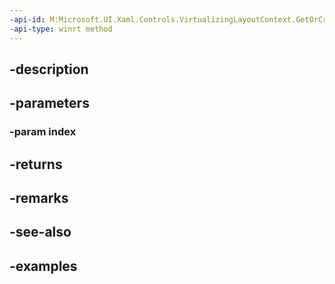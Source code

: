 ```yaml
---
-api-id: M:Microsoft.UI.Xaml.Controls.VirtualizingLayoutContext.GetOrCreateElementAt(System.Int32)
-api-type: winrt method
---
```


## -description

## -parameters

### -param index

## -returns

## -remarks

## -see-also

## -examples

